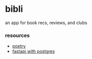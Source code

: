 # bibli

an app for book recs, reviews, and clubs


### resources

 - [poetry](https://python-poetry.org/docs/basic-usage/)
 - [fastapi with postgres](https://medium.com/@arturocuicas/fastapi-with-postgresql-part-1-70a3960fb6ee)

